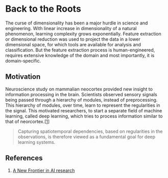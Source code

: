 # Back to the Roots

The curse of dimensionality has been a major hurdle in science and engineering. With linear increase in dimensionality of a natural phenomenon, learning complexity grows exponentially. Feature extraction or dimensional reduction was used to project the data in a lower dimensional space, for which tools are available for analysis and classification. But the feature extraction process is human-engineered, requires extensive knowledge of the domain and most importantly, it is domain-specific. 

## Motivation

Neuroscience study on mammalian neocortex provided new insight to information processing in the brain. Scientists observed sensory signals being passed through a hierarchy of modules, instead of preprocessing. This hierarchy of modules, over time, learn to represent the regularities in the signal. This motivated researchers, to start a separate field of machine learning, called deep learning, which tries to process information similar to that of neorcortex.[[1](http://web.eecs.utk.edu/~itamar/Papers/CIM2010.pdf)]

> Capturing spatiotemporal dependencies, based on regularities in the observations, is therefore viewed as a fundamental goal for deep learning systems.


## References

1. [A New Frontier in AI research](http://web.eecs.utk.edu/~itamar/Papers/CIM2010.pdf)

